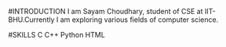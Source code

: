#INTRODUCTION
I am Sayam Choudhary, student of CSE at IIT-BHU.Currently I am exploring various fields of computer science.

#SKILLS
C C++ Python HTML
